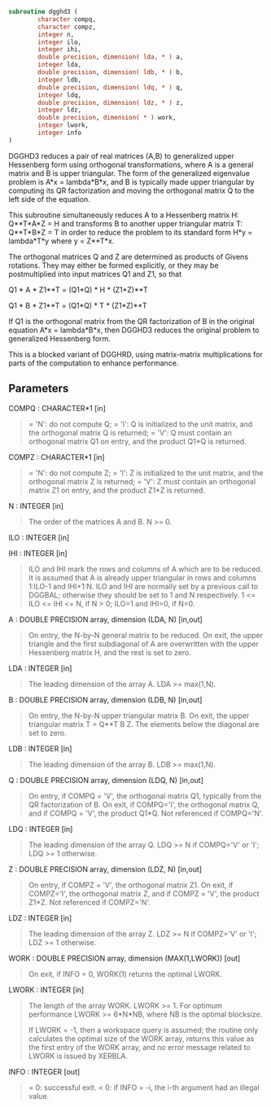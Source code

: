 ```fortran
subroutine dgghd3 (
        character compq,
        character compz,
        integer n,
        integer ilo,
        integer ihi,
        double precision, dimension( lda, * ) a,
        integer lda,
        double precision, dimension( ldb, * ) b,
        integer ldb,
        double precision, dimension( ldq, * ) q,
        integer ldq,
        double precision, dimension( ldz, * ) z,
        integer ldz,
        double precision, dimension( * ) work,
        integer lwork,
        integer info
)
```

DGGHD3 reduces a pair of real matrices (A,B) to generalized upper
Hessenberg form using orthogonal transformations, where A is a
general matrix and B is upper triangular.  The form of the
generalized eigenvalue problem is
A\*x = lambda\*B\*x,
and B is typically made upper triangular by computing its QR
factorization and moving the orthogonal matrix Q to the left side
of the equation.

This subroutine simultaneously reduces A to a Hessenberg matrix H:
Q\*\*T\*A\*Z = H
and transforms B to another upper triangular matrix T:
Q\*\*T\*B\*Z = T
in order to reduce the problem to its standard form
H\*y = lambda\*T\*y
where y = Z\*\*T\*x.

The orthogonal matrices Q and Z are determined as products of Givens
rotations.  They may either be formed explicitly, or they may be
postmultiplied into input matrices Q1 and Z1, so that

Q1 \* A \* Z1\*\*T = (Q1\*Q) \* H \* (Z1\*Z)\*\*T

Q1 \* B \* Z1\*\*T = (Q1\*Q) \* T \* (Z1\*Z)\*\*T

If Q1 is the orthogonal matrix from the QR factorization of B in the
original equation A\*x = lambda\*B\*x, then DGGHD3 reduces the original
problem to generalized Hessenberg form.

This is a blocked variant of DGGHRD, using matrix-matrix
multiplications for parts of the computation to enhance performance.

## Parameters
COMPQ : CHARACTER\*1 [in]
> = 'N': do not compute Q;
> = 'I': Q is initialized to the unit matrix, and the
> orthogonal matrix Q is returned;
> = 'V': Q must contain an orthogonal matrix Q1 on entry,
> and the product Q1\*Q is returned.

COMPZ : CHARACTER\*1 [in]
> = 'N': do not compute Z;
> = 'I': Z is initialized to the unit matrix, and the
> orthogonal matrix Z is returned;
> = 'V': Z must contain an orthogonal matrix Z1 on entry,
> and the product Z1\*Z is returned.

N : INTEGER [in]
> The order of the matrices A and B.  N >= 0.

ILO : INTEGER [in]

IHI : INTEGER [in]
> 
> ILO and IHI mark the rows and columns of A which are to be
> reduced.  It is assumed that A is already upper triangular
> in rows and columns 1:ILO-1 and IHI+1:N.  ILO and IHI are
> normally set by a previous call to DGGBAL; otherwise they
> should be set to 1 and N respectively.
> 1 <= ILO <= IHI <= N, if N > 0; ILO=1 and IHI=0, if N=0.

A : DOUBLE PRECISION array, dimension (LDA, N) [in,out]
> On entry, the N-by-N general matrix to be reduced.
> On exit, the upper triangle and the first subdiagonal of A
> are overwritten with the upper Hessenberg matrix H, and the
> rest is set to zero.

LDA : INTEGER [in]
> The leading dimension of the array A.  LDA >= max(1,N).

B : DOUBLE PRECISION array, dimension (LDB, N) [in,out]
> On entry, the N-by-N upper triangular matrix B.
> On exit, the upper triangular matrix T = Q\*\*T B Z.  The
> elements below the diagonal are set to zero.

LDB : INTEGER [in]
> The leading dimension of the array B.  LDB >= max(1,N).

Q : DOUBLE PRECISION array, dimension (LDQ, N) [in,out]
> On entry, if COMPQ = 'V', the orthogonal matrix Q1,
> typically from the QR factorization of B.
> On exit, if COMPQ='I', the orthogonal matrix Q, and if
> COMPQ = 'V', the product Q1\*Q.
> Not referenced if COMPQ='N'.

LDQ : INTEGER [in]
> The leading dimension of the array Q.
> LDQ >= N if COMPQ='V' or 'I'; LDQ >= 1 otherwise.

Z : DOUBLE PRECISION array, dimension (LDZ, N) [in,out]
> On entry, if COMPZ = 'V', the orthogonal matrix Z1.
> On exit, if COMPZ='I', the orthogonal matrix Z, and if
> COMPZ = 'V', the product Z1\*Z.
> Not referenced if COMPZ='N'.

LDZ : INTEGER [in]
> The leading dimension of the array Z.
> LDZ >= N if COMPZ='V' or 'I'; LDZ >= 1 otherwise.

WORK : DOUBLE PRECISION array, dimension (MAX(1,LWORK)) [out]
> On exit, if INFO = 0, WORK(1) returns the optimal LWORK.

LWORK : INTEGER [in]
> The length of the array WORK. LWORK >= 1.
> For optimum performance LWORK >= 6\*N\*NB, where NB is the
> optimal blocksize.
> 
> If LWORK = -1, then a workspace query is assumed; the routine
> only calculates the optimal size of the WORK array, returns
> this value as the first entry of the WORK array, and no error
> message related to LWORK is issued by XERBLA.

INFO : INTEGER [out]
> = 0:  successful exit.
> < 0:  if INFO = -i, the i-th argument had an illegal value.
